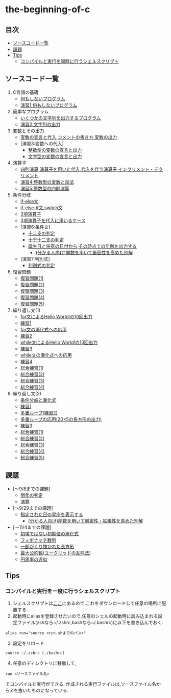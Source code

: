 # the-beginning-of-c

## 目次

- [ソースコード一覧](#list-of-sources)
- [課題](#homework)
- [Tips](#tips)
    - [コンパイルと実行を同時に行うシェルスクリプト](#script)

<a id="list-of-sources"></a>
## ソースコード一覧

1. C言語の基礎
    - [何もしないプログラム](none/none.c)
    - [演習1:何もしないプログラム](ex/exe01.c)
2. 簡単なプログラム
    - [いくつかの文字列を出力するプログラム](helloWorld/helloWorld.c)
    - [演習2:文字列の出力](ex/exe02.c)
3. 変数とその出力
    - [変数の宣言と代入,コメントの書き方,変数の出力](var/var_1.c)
    - [演習3:変数への代入]
        - [整数型の変数の宣言と出力](ex/exe03_1.c)
        - [文字型の変数の宣言と出力](ex/exe03_2.c)
4. 演算子
    - [四則演算,演算子を用いた代入,代入を伴う演算子,インクリメント・デクリメント](op/op.c)
    - [演習4:整数型の変数と加法](ex/exe04.c)
    - [演習5:整数型の四則演算](ex/exe05.c)
5. 条件分岐
    - [if-else文](if/alcohol_1.c)
    - [if-else-if文,switch文](if/signal_1.c)
    - [3項演算子](ternary_operation/alcohol_tertiary.c)
    - [3項演算子を代入に用いるケース](ternary_operation/tertiary.c)
    - [演習6:条件文]
        - [十二支の判定](ex/exe06.c)
        - [十干十二支の判定](ex/exe06_1.c)
        - [誕生日と任意の日付から,その時点での年齢を出力する](ex/exe06_2_normal.c)
            - [(分かる人向け)関数を用いて厳密性を高めた別解](ex/exe06_2_advanced.c)
    - [演習7:判別式]
        - [判別式の判定](ex/exe07.c)
6. 復習問題
    - [復習問題(1)](review/review1.c)
    - [復習問題(2)](review/review2.c)
    - [復習問題(3)](review/review3.c)
    - [復習問題(4)](review/review4.c)
    - [復習問題(5)](review/review5.c)
7. 繰り返し文(1)
    - [for文によるHello World!の10回出力](repeat/repeat_helloworld.c)
    - [練習1](repeat/repeat_ex01.c)
    - [for文の漸化式への応用](repeat/for_advanced.c)
    - [練習2](repeat/repeat_ex02.c)
    - [while文によるHello World!の10回出力](repeat/while.c)
    - [練習3](repeat/repeat_ex03.c)
    - [while文の漸化式への応用](repeat/while_advanced.c)
    - [練習4](repeat/repeat_ex04.c)
    - [総合練習(1)](repeat/multi_roop_comp_ex01.c)
    - [総合練習(2)](repeat/multi_roop_comp_ex02.c)
    - [総合練習(3)](repeat/multi_roop_comp_ex03.c)
    - [総合練習(4)](repeat/multi_roop_comp_ex04.c)
8. 繰り返し文(2)
    - [条件分岐と漸化式](repeat/repeat_if.c)
    - [練習1](repeat/repeat_if_ex01.c)
    - [多重ループ(練習2)](repeat/multi_roop_ex02.c)
    - [多重ループの応用(20×5の長方形の出力)](repeat/multi_roop_square.c)
    - [練習3](repeat/multi_roop_square_ex03.c)
    - [総合練習(1)](repeat/multi_roop_comp_ex01.c)
    - [総合練習(2)](repeat/multi_roop_comp_ex02.c)
    - [総合練習(3)](repeat/multi_roop_comp_ex03.c)
    - [総合練習(4)](repeat/multi_roop_comp_ex04.c)
    - [総合練習(5)](repeat/multi_roop_comp_ex05.c)
<a id="homework"></a>
## 課題

- [〜9/8までの課題]
    - [閏年の判定](summer_homework/summer_01.c)
    - [演算](summer_homework/summer_02.c)
- [〜9/29までの課題]
    - [指定された日の星座を表示する](report/report_01.c)
        - [(分かる人向け)関数を用いて厳密性・拡張性を高めた別解](report/report_01_advanced.c)
- [〜11/4までの課題]
  - [初項ではない初期値の漸化式](report_repeat/loop_report1.c)
  - [フィボナッチ数列](report_repeat/loop_report2.c)
  - [一部がくり抜かれた長方形](report_repeat/loop_report3.c)
  - [最大公約数(ユークリッドの互除法)](report_repeat/loop_report4.c)
  - [円周率の近似](report_repeat/loop_report5.c)

<a id="tips"></a>
## Tips

<a id="script"></a>
### コンパイルと実行を一度に行うシェルスクリプト

1. シェルスクリプトは[ここ](run.sh)にあるので,これをダウンロードして任意の場所に配置する.
2. 起動時にaliasを登録させたいので,任意のシェルの起動時に読み込まれる設定ファイル(zshなら~/.zshrc,bashなら~/.bashrc)に以下を書き込んでおく.
```shell
alias run="source <run.shまでのパス>"
```
3. 設定をリロード
```shell
source ~/.zshrc (./bashrc)
```
4. 任意のディレクトリに移動して,
```shell
run <ソースファイル名>
```
でコンパイルと実行ができる.
作成される実行ファイルは,ソースファイル名から.cを抜いたものになっている.

